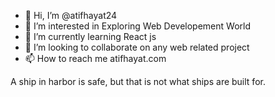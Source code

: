 - 👋 Hi, I’m @atifhayat24
- 👀 I’m interested in Exploring Web Developement World
- 🌱 I’m currently learning React js 
- 💞️ I’m looking to collaborate on any web related project
- 📫 How to reach me atifhayat.com

A ship in harbor is safe, but that is not what ships are built for.

<!---
atifhayat24/atifhayat24 is a ✨ special ✨ repository because its `README.md` (this file) appears on your GitHub profile.
You can click the Preview link to take a look at your changes.
--->
